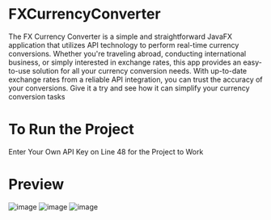 
# FXCurrencyConverter
The FX Currency Converter is a simple and straightforward JavaFX application that utilizes API technology to perform real-time currency conversions. Whether you're traveling abroad, conducting international business, or simply interested in exchange rates, this app provides an easy-to-use solution for all your currency conversion needs. With up-to-date exchange rates from a reliable API integration, you can trust the accuracy of your conversions. Give it a try and see how it can simplify your currency conversion tasks

# To Run the Project

Enter Your Own API Key on Line 48 for the Project to Work

# Preview
![image](https://user-images.githubusercontent.com/80203023/216163565-73d07b25-5c8a-40e4-b8e7-2b2498a37b41.png)
![image](https://user-images.githubusercontent.com/80203023/216163612-d5e9a0ae-cd73-4b49-a633-0bd08314f0fa.png)
![image](https://user-images.githubusercontent.com/80203023/216163655-19af37a4-b4cb-45a4-bbb4-0aa1ae95910f.png)
